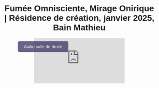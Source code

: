 <html lang="fr">
 <head>
 <meta charset="UTF-8">
 <meta name="viewport" content="width=device-width, initial-scale=1.0">
 <title>Félix-Antoine Coutu</title>
 <style>
    body {
        font-family: Arial, sans-serif;
        text-align: center;
        padding: 10px;
    }
    .video-container {
       position: relative;
       display: inline-block;
    }
    video {
       width: 100%;
       max-width: 2000px;
    }
    .btn-video {
        position: absolute;
        top: 10px;
        left: 10%;
        transform: translateX(-50%);
        background-color: #433d69;
        color: white;
        padding: 10px 20px;
        border: none;
        font-size: 14px;
        cursor: pointer;
        border-radius: 5px;
        opacity: 0.8;
        transition: opacity 0.3s, background-color 0.3s;
        z-index: 10;
        text-align: left;
    }
    .btn-video:hover {
        opacity: 1;
    }
    .btn-salle1 {
        background-color: #194f18;
    }
    .btn-salle2 {
        background-color: #433d69;
    }
 </style>
 </head>
 <body>
 
 <h1 class="titre-1">Fumée Omnisciente, Mirage Onirique | Résidence de création, janvier 2025, Bain Mathieu</h1>
 
 <div class="video-container">
    <iframe id="video" width="100%" height="auto" src="https://www.youtube.com/embed/fm00cFcoJM8?si=LAj7-4izbuRZxSR5" frameborder="0" allow="autoplay; encrypted-media" allowfullscreen></iframe>
    <button id="btnBascule" class="btn-video">Audio salle de droite</button>
 </div>
 
 <audio id="audioSalle1" loop>
    <source src="https://www.dropbox.com/scl/fi/xslc65agq0msywqp9w1px/FOMO_Audio_Perfo-res-Bain-Mathieu.mp3?rlkey=uecntb0ntbjg7dau3m46smpy8&st=lhe0s2ao&raw=1" type="audio/wav">
 </audio>
 
 <audio id="audioSalle2" loop>
    <source src="audio_salle2.mp3" type="audio/mp3">
 </audio>
 
 <script>
     var video = document.getElementById("video");
     var audioSalle1 = document.getElementById("audioSalle1");
     var audioSalle2 = document.getElementById("audioSalle2");
     var btnBascule = document.getElementById("btnBascule");
 
     var audioActif = audioSalle2;
     btnBascule.classList.add("btn-salle2");
 
     video.addEventListener("play", function() {
         if (audioActif.paused) {
             audioActif.currentTime = video.currentTime;
             audioActif.play();
         }
     });
 
     video.addEventListener("pause", function() {
         audioActif.pause();
     });
 
     video.addEventListener("timeupdate", function() {
         if (!video.paused) {
             audioActif.currentTime = video.currentTime;
         }
     });
 
     video.addEventListener("seeked", function() {
         audioActif.currentTime = video.currentTime;
     });
 
     btnBascule.addEventListener("click", function() {
         if (audioActif === audioSalle1) {
             audioSalle1.muted = true;
             audioSalle2.muted = false;
             audioActif = audioSalle2;
             btnBascule.textContent = "Audio salle de droite";
             btnBascule.classList.remove("btn-salle1");
             btnBascule.classList.add("btn-salle2");
         } else {
             audioSalle1.muted = false;
             audioSalle2.muted = true;
             audioActif = audioSalle1;
             btnBascule.textContent = "Audio salle de gauche";
             btnBascule.classList.remove("btn-salle2");
             btnBascule.classList.add("btn-salle1");
         }
 
         audioActif.currentTime = video.currentTime;
         if (!video.paused) {
             audioActif.play();
         }
     });
 
     // Fonction pour forcer le bouton en mode plein écran
     function adjustButtonInFullscreen() {
         btnBascule.style.zIndex = "9999"; // Force z-index élevé en mode plein écran
     }
 
     // Fonction pour réinitialiser le bouton lorsque l'on quitte le plein écran
     function resetButtonAfterFullscreen() {
         btnBascule.style.zIndex = "10"; // Réinitialise le z-index lorsque l'on quitte le plein écran
     }
 
     // Rendre le bouton visible et ajuster le z-index en mode plein écran
     document.addEventListener("fullscreenchange", function() {
         if (document.fullscreenElement) {
             adjustButtonInFullscreen();  // Le bouton devient visible avec z-index élevé
         } else {
             resetButtonAfterFullscreen();  // Réinitialisation du z-index
         }
     });
 
     document.addEventListener("webkitfullscreenchange", function() {
         if (document.webkitFullscreenElement) {
             adjustButtonInFullscreen();  // Le bouton devient visible avec z-index élevé
         } else {
             resetButtonAfterFullscreen();  // Réinitialisation du z-index
         }
     });

     // L'utilisateur peut activer le plein écran manuellement en cliquant sur la vidéo
     video.addEventListener("click", function() {
         if (video.requestFullscreen) {
             video.requestFullscreen();
         } else if (video.webkitRequestFullscreen) { // Safari
             video.webkitRequestFullscreen();
         }
     };
     });
 
 </script>
 </body>
 </html>
